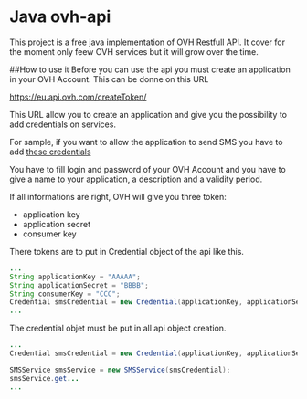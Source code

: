 Java ovh-api
==========
This project is a free java implementation of OVH Restfull API.
It cover for the moment only feew OVH services but it will grow over the time.

##How to use it
Before you can use the api you must create an application in your OVH Account. This can be donne on this URL

https://eu.api.ovh.com/createToken/

This URL allow you to create an application and give you the possibility to add credentials on services.

For sample, if you want to allow the application to send SMS you have to add [these credentials](https://eu.api.ovh.com/createToken/?GET=/sms/*&POST=/sms/*&PUT=/sms/*&DELETE=/sms/* "OVH Credentials for SMS")

You have to fill login and password of your OVH Account and you have to give a name to your application, a description and a validity period.

If all informations are right, OVH will give you three token:

 - application key
 - application secret
 - consumer key

There tokens are to put in Credential object of the api like this.

```java
...
String applicationKey = "AAAAA";
String applicationSecret = "BBBB";
String consumerKey = "CCC";
Credential smsCredential = new Credential(applicationKey, applicationSecret, consumerKey);
...
```

The credential objet must be put in all api object creation.

```java
...
Credential smsCredential = new Credential(applicationKey, applicationSecret, consumerKey);

SMSService smsService = new SMSService(smsCredential);
smsService.get...
...
```
